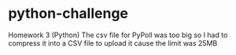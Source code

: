 # python-challenge
Homework 3 (Python)
The csv file for PyPoll was too big so I had to compress it into a CSV file to upload it cause the limit was 25MB

